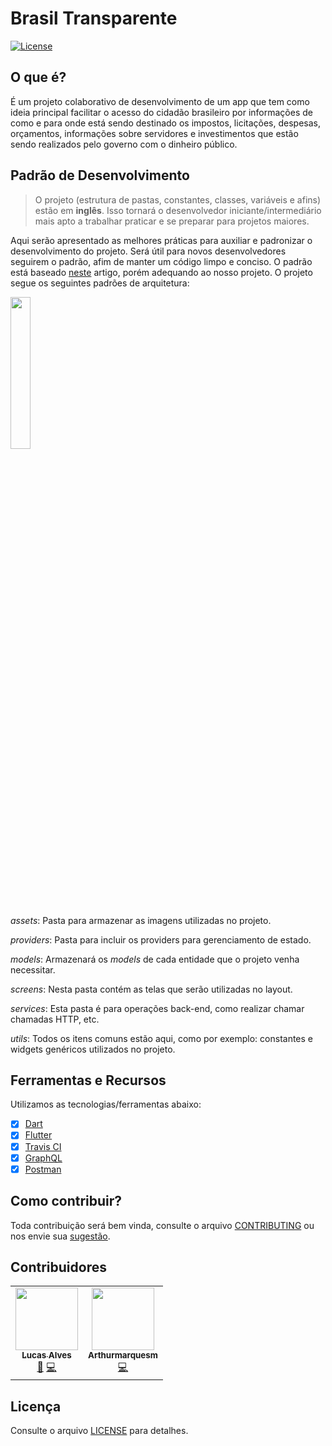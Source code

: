 # Brasil Transparente

[![License](https://img.shields.io/badge/License-Apache%202.0-red.svg)](LICENSE)

## O que é?

É um projeto colaborativo de desenvolvimento de um app que tem como ideia principal facilitar o acesso do cidadão brasileiro por informações de como e para onde está sendo destinado os impostos, licitações, despesas, orçamentos, informações sobre servidores e investimentos que estão sendo realizados pelo governo com o dinheiro público.

## Padrão de Desenvolvimento

> O projeto (estrutura de pastas, constantes, classes, variáveis e afins) estão em **inglês**. Isso tornará o desenvolvedor iniciante/intermediário mais apto a trabalhar praticar e se preparar para projetos maiores. 

Aqui serão apresentado as melhores práticas para auxiliar e padronizar o desenvolvimento do projeto. Será útil para novos desenvolvedores seguirem o padrão, afim de manter um código limpo e conciso.  O padrão está baseado [neste](https://medium.com/@parthibansudhaman/flutter-scalable-app-folder-structure-6f2b0bc139c4) artigo, porém adequando ao nosso projeto. O projeto segue os seguintes padrões de arquitetura:

<img src="https://i.imgur.com/Og1hmsb.png" width="25%" />

*assets*: Pasta para armazenar as imagens utilizadas no projeto.

*providers*: Pasta para incluir os providers para gerenciamento de estado.

*models*: Armazenará os *models* de cada entidade que o projeto venha necessitar.

*screens*: Nesta pasta contém as telas que serão utilizadas no layout.

*services*: Esta pasta é para operações back-end, como realizar chamar chamadas HTTP, etc.

*utils*: Todos os itens comuns estão aqui, como por exemplo: constantes e widgets genéricos utilizados no projeto.

## Ferramentas e Recursos

Utilizamos as tecnologias/ferramentas abaixo:

- [x] [Dart](https://dart.dev/)
- [x] [Flutter](https://flutter.dev/)
- [x] [Travis CI](https://travis-ci.org/) 
- [x] [GraphQL](https://graphql.org/)
- [x] [Postman](https://www.postman.com/)

## Como contribuir?

Toda contribuição será bem vinda, consulte o arquivo [CONTRIBUTING](CONTRIBUTING.md) ou nos envie sua [sugestão](https://github.com/lucalves/brasil-transparente/issues).

## Contribuidores

<!-- ALL-CONTRIBUTORS-LIST:START - Do not remove or modify this section -->
<!-- prettier-ignore-start -->
<!-- markdownlint-disable -->
<table>
  <tr>
    <td align="center"><a href="http://lucalves.com.br"><img src="https://avatars0.githubusercontent.com/u/17712401?v=4" width="100px;" alt=""/><br /><sub><b>Lucas Alves</b></sub></a><br /><a href="https://github.com/lucalves/brasil_transparente/commits?author=lucalves" title="Documentation">📖</a> <a href="https://github.com/lucalves/brasil_transparente/commits?author=lucalves" title="Code">💻</a></td>
    <td align="center"><a href="https://github.com/Arthurmarquesm"><img src="https://avatars3.githubusercontent.com/u/30714507?v=4" width="100px;" alt=""/><br /><sub><b>Arthurmarquesm</b></sub></a><br /><a href="https://github.com/lucalves/brasil_transparente/commits?author=Arthurmarquesm" title="Code">💻</a></td>
  </tr>
</table>

<!-- markdownlint-enable -->
<!-- prettier-ignore-end -->
<!-- ALL-CONTRIBUTORS-LIST:END -->

## Licença

Consulte o arquivo [LICENSE](LICENSE) para detalhes.
